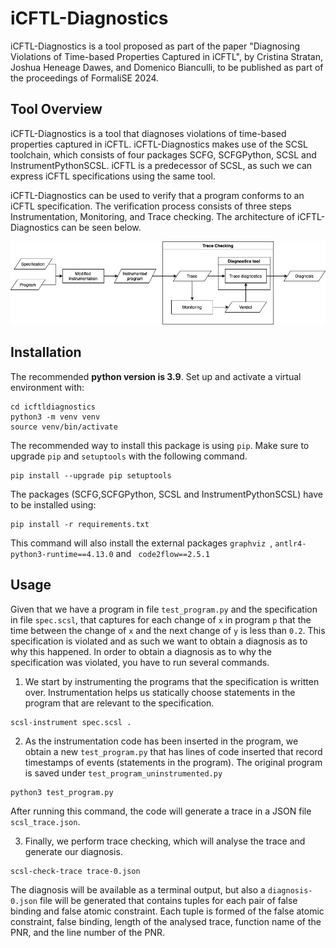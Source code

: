 # iCFTL-Diagnostics 

iCFTL-Diagnostics is a tool proposed as part of the paper "Diagnosing Violations of Time-based Properties Captured in iCFTL", by Cristina Stratan, Joshua Heneage Dawes, and Domenico Bianculli, to be published as part of the proceedings of FormaliSE 2024.

## Tool Overview

iCFTL-Diagnostics is a tool that diagnoses violations of time-based properties captured in iCFTL. iCFTL-Diagnostics makes use of the SCSL toolchain, which consists of four packages SCFG, SCFGPython, SCSL and InstrumentPythonSCSL. iCFTL is a predecessor of SCSL, as such we can express iCFTL specifications using the same tool.

iCFTL-Diagnostics can be used to verify that a program conforms to an iCFTL specification. The verification process consists of three steps Instrumentation, Monitoring, and Trace checking. The architecture of iCFTL-Diagnostics can be seen below.

![Test Image 1](architecture.png)

## Installation
The recommended **python version is 3.9**. Set up and activate a virtual environment with:
```
cd icftldiagnostics
python3 -m venv venv
source venv/bin/activate
```
The recommended way to install this package is using ```pip```.  Make sure to upgrade ```pip``` and ```setuptools``` with the following command.
```
pip install --upgrade pip setuptools
```
The packages (SCFG,SCFGPython, SCSL and InstrumentPythonSCSL) have to be installed using:
```
pip install -r requirements.txt
```
This command will also install the external packages
```graphviz ```, ```antlr4-python3-runtime==4.13.0``` and ``` code2flow==2.5.1```
## Usage

Given that we have a program in file ```test_program.py``` and the specification in file ```spec.scsl```, that captures for each change of ```x``` in program ```p``` that the time between the change of ```x``` and the next change of ```y``` is less than ```0.2```. This specification is violated and as such we want to obtain a diagnosis as to why this happened. 
In order to obtain a diagnosis as to why the specification was violated, you have to run several commands.


1. We start by instrumenting the programs that the specification is written over. Instrumentation helps us statically choose statements in the program that are relevant to the specification.
```
scsl-instrument spec.scsl . 
```
2. As the instrumentation code has been inserted in the program, we obtain a new ```test_program.py``` that has lines of code inserted that record timestamps of events (statements in the program). The original program is saved under ```test_program_uninstrumented.py```
```
python3 test_program.py
```
After running this command, the code will generate a trace in a JSON file ```scsl_trace.json```.

3. Finally, we perform trace checking, which will analyse the trace and generate our diagnosis. 
```
scsl-check-trace trace-0.json
```
The diagnosis will be available as a terminal output, but also a ```diagnosis-0.json``` file will be generated that contains tuples for each pair of false binding and false atomic constraint. Each tuple is formed of the false atomic constraint, false binding, length of the analysed trace, function name of the PNR, and the line number of the PNR.

 
